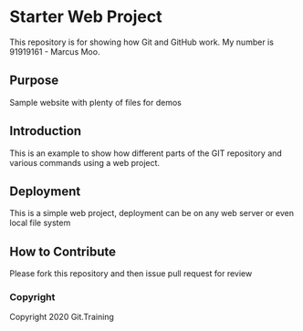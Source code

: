 # Starter Web Project

This repository is for showing how Git and GitHub work. My number is 91919161 - Marcus Moo.

## Purpose

Sample website with plenty of files for demos

## Introduction

This is an example to show how different parts of the GIT repository and various commands using a web project.

## Deployment

This is a simple web project, deployment can be on any web server or even local file system

## How to Contribute

Please fork this repository and then issue pull request for review

### Copyright

Copyright 2020 Git.Training
